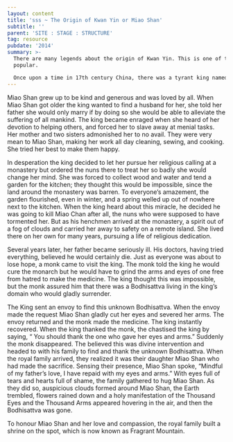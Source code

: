 ```yaml
---
layout: content
title: 'sss ~ The Origin of Kwan Yin or Miao Shan'
subtitle: '' 
parent: 'SITE : STAGE : STRUCTURE'
tag: resource
pubdate: '2014'
summary: >-
  There are many legends about the origin of Kwan Yin. This is one of the most
  popular.

  Once upon a time in 17th century China, there was a tyrant king named Miao Zhang who had no respect for religion. He had three daughters, of which the youngest was named Miao Shan. At the time of Miao Shan’s birth the Earth trembled and wonderful fragrance of flower blossoms sprang up around the land. The people of the kingdom said that they saw the signs of a holy incarnation on her body...
---
```


Miao Shan grew up to be kind and generous and was loved by all. When Miao Shan got older the king wanted to find a husband for her, she told her father she would only marry if by doing so she would be able to alleviate the suffering of all mankind. The king became enraged when she heard of her devotion to helping others, and forced her to slave away at menial tasks. Her mother and two sisters admonished her to no avail. They were very mean to Miao Shan, making her work all day cleaning, sewing, and cooking. She tried her best to make them happy.

In desperation the king decided to let her pursue her religious calling at a monastery but ordered the nuns there to treat her so badly she would change her mind. She was forced to collect wood and water and tend a garden for the kitchen; they thought this would be impossible, since the land around the monastery was barren. To everyone’s amazement, the garden flourished, even in winter, and a spring welled up out of nowhere next to the kitchen. When the king heard about this miracle, he decided he was going to kill Miao Chan after all, the nuns who were supposed to have tormented her. But as his henchmen arrived at the monastery, a spirit out of a fog of clouds and carried her away to safety on a remote island. She lived there on her own for many years, pursuing a life of religious dedication.

Several years later, her father became seriously ill. His doctors, having tried everything, believed he would certainly die. Just as everyone was about to lose hope, a monk came to visit the king. The monk told the king he would cure the monarch but he would have to grind the arms and eyes of one free from hatred to make the medicine. The king thought this was impossible, but the monk assured him that there was a Bodhisattva living in the king’s domain who would gladly surrender.

The King sent an envoy to find this unknown Bodhisattva. When the envoy made the request Miao Shan gladly cut her eyes and severed her arms. The envoy returned and the monk made the medicine. The king instantly recovered. When the king thanked the monk, the chastised the king by saying, “ You should thank the one who gave her eyes and arms.” Suddenly the monk disappeared. The believed this was divine intervention and headed to with his family to find and thank the unknown Bodhisattva. When the royal family arrived, they realized it was their daughter Miao Shan who had made the sacrifice. Sensing their presence, Miao Shan spoke, “Mindful of my father’s love, I have repaid with my eyes and arms.” With eyes full of tears and hearts full of shame, the family gathered to hug Miao Shan. As they did so, auspicious clouds formed around Miao Shan, the Earth trembled, flowers rained down and a holy manifestation of the Thousand Eyes and the Thousand Arms appeared hovering in the air, and then the Bodhisattva was gone.

To honour Miao Shan and her love and compassion, the royal family built a shrine on the spot, which is now known as Fragrant Mountain.
